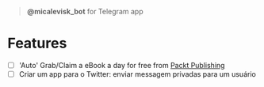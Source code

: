 > **@micalevisk_bot** for Telegram app

# Features
- [ ] 'Auto' Grab/Claim a eBook a day for free from [Packt Publishing](https://www.packtpub.com/packt/offers/free-learning)
- [ ] Criar um app para o Twitter: enviar messagem privadas para um usuário
